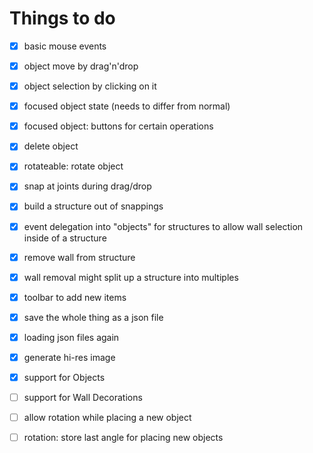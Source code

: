 # Things to do

* [x] basic mouse events
* [x] object move by drag'n'drop
* [x] object selection by clicking on it
* [x] focused object state (needs to differ from normal)
* [x] focused object: buttons for certain operations
* [x] delete object
* [x] rotateable: rotate object
* [x] snap at joints during drag/drop
* [x] build a structure out of snappings
* [x] event delegation into "objects" for structures to allow wall selection inside of a structure
* [x] remove wall from structure
* [x] wall removal might split up a structure into multiples
* [x] toolbar to add new items
* [x] save the whole thing as a json file
* [x] loading json files again
* [x] generate hi-res image
* [x] support for Objects
* [ ] support for Wall Decorations
* [ ] allow rotation while placing a new object
* [ ] rotation: store last angle for placing new objects

